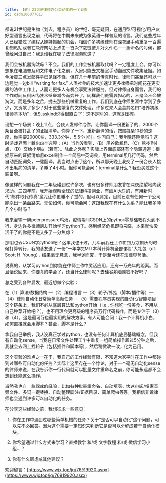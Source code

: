 ```yaml
---
title: 【转】21世纪律师办公自动化的一个调查
id: csdn106077010
---
```


都说21世纪是生物（划去，程序员）的世纪，毫无疑问，在通用型/可视化/用户友好型语言出现之前，代码将在中期未来成为像英语一样普及的语言。我们这些成年人已经错过了编程从娃娃抓起的机会，相信许多初级律师在深夜里手动重复一百遍复制粘贴或者在政府网站上点击一百次下载链接并对文件名一一重命名的时候，都曾经问过自己：我是谁我在哪？法律服务就这？

我们会被机器淘汰吗？不会。我们的工作会被机器取代吗？一定程度上会。你可以想象在电脑普及和文件电子化之前，大家只能去文档室手动翻阅文件收集证据。如今凌晨三点发邮件早已见怪不怪，但在几十年前的传真时代，律师们甚至还可以一边睡觉一边bill “waiting for fax.” 人类社会的技术加速让更多律师把时间花在更实质的法律工作上，从而让更多人有机会享受法律服务。但对律师自身而言，我们的工作时间反倒因为技术壁垒减少而变长了。同样我们更需要担心的，不是会不会被淘汰，而是多年之后，抛去那些机械重复的工作，我们到底在律师生涯中学到了多少，又贡献了多少？对于这些繁复的文件处理，许多过来人会美其名曰“培养初级律师基本功"，但Susskind说得很直白了：这不是别的，这就是压榨。

设想一个场景：晚上11点，合伙人发邮件给你，让你翻译一份更新了的、2000个条目全被打乱了的证据清单。你算了一下，重新翻译的话，按照每条10秒的速度，你需要20000秒，333.3分钟，5.5个小时。你问自己：我今晚还睡觉吗？这时游戏界面上跳出四个选项：（A）当作没看到，（B）用谷歌机翻，（C）熬夜到4点，（D）交给小朋友（若有）。除此之外呢？实际上界面底部还有个隐藏通道：根据原来的证据清单用excel制作一个简易中英词典，用terminal写几行代码，然后自动匹配词条，一键翻译。我当时点击了这个，所以那天晚上我交了一份合伙人挑不出毛病的清单，多睡了4小时。但你可能会问：terminal是什么？我没买过这个装备啊。

像这样的问题我在一二年级碰到过许多次，也有很多律师朋友曾在深夜绝望地向我求助。三四年前，我开始观察全球的法律科技创业，有画AI大饼的，有用新时代”邮件取代传真“魔咒让你更睡不了觉的。但可以肯定，目前还没有任何一个公司能杀出一条血路来。无论如何，你可能会问：这跟我现在有什么关系？能让我多睡几个小时吗？

我来灌输一碗peer pressure鸡汤，疫情期间CSDN上的python零基础教程火到不行，身边许多律师朋友开始学习python了。感到经济危机即将来临，本来就快没活干了的你是不是又多了一分焦虑？

那咱也去CSDN学python吧？这事我也干过，几年前我在工作忙到万念俱灰的时候打算转行，我的基友送了一份“一年学完MIT本科计算机全部课程”大礼包（cf. Scott H. Young），结果毫无悬念，我半途而废，于是至今还在法律界苟活。

说真的，从学习python到你能在律师工作中灵活应用，还有一万光年的距离。而且话说回来，你要真的学会了，还当什么律师呢？去硅谷躺着赚钱不好吗？

总之受到各种启发，最近想做个实验：

在（1）算法/数据结构 —（2）编程语言 —（3）轮子/外挂（脚本/插件等）—（4）律师自动化日常简单高频任务 —（5）需要程序员实现的自动化/智能项目 这个链条上，我们不必从底层算法和python开始（i.e., 你想吃一份美食，不用从自己种菜开始吧？），也不用理会更高级的程序员万行代码操作，而是专注于（3）和（4），这是最可行也最实用的解决方案。有人可能会问：我一个计算机小白，如何直接就会用脚本？甚至，脚本是什么？

拿我自己举例，我从没真正学过python，也没有任何计算机底层基础概念，但我有自动化sense，当我在日常文件处理工作中重复一组简单操作超过5分钟之后，我就会去网上找轮子（包括插件和脚本等），然后稍微改一改，化为己用。

这个实验的难点之一在于，我自己的工作经验有限，不知道大家平时在工作中都碰到过哪些可自动化的任务？实际上这里存在一个悖论，对于一个毫无自动化sense的律师来说，在我告诉你一行代码就可以批量文件重命名之前，你可能永远都不会想到还能这么操作。

当然我也有一些现成的经验，比如各种批量重命名、自动填表、快速审阅/搜索音频文件、多词一键替换、自动整理脚注/证据目录、简单爬虫等等。我相信非诉律师也会遇到许多可以自动化的任务。

在分享这些经验之前，我想征求一些意见：

1.  你在工作中遇到过哪些简单机械的任务？关于“是否可以自动化”这个问题，可以先不必回答。因为这个需要一定知识来判断它是否可以分解成若干自动化模块。

2.  你希望通过什么方式来学习？直播教学 和/或 文字教程 和/或 微信学习小组…？

3.  你有什么顾虑或其他建议？

欢迎留言：[https://www.wjx.top/jq/76919920.aspx](https://www.wjx.top/jq/76919920.aspx)